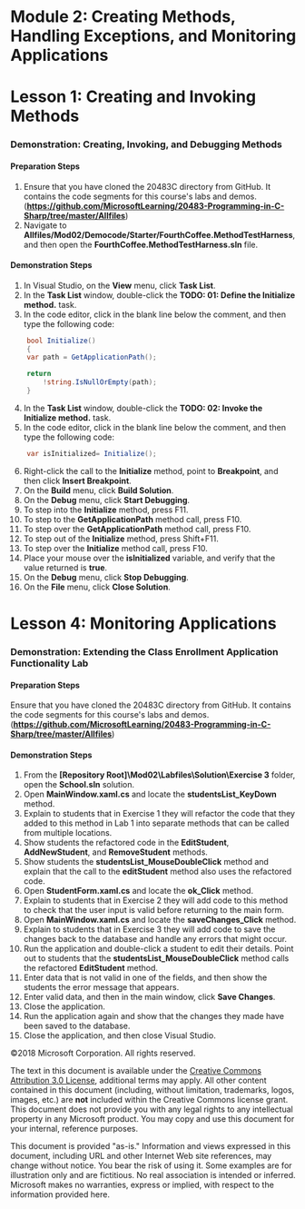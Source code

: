 # Module 2: Creating Methods, Handling Exceptions, and Monitoring Applications

# Lesson 1: Creating and Invoking Methods

### Demonstration: Creating, Invoking, and Debugging Methods

#### Preparation Steps

1. Ensure that you have cloned the 20483C directory from GitHub. It contains the code segments for this course's labs and demos. (**https://github.com/MicrosoftLearning/20483-Programming-in-C-Sharp/tree/master/Allfiles**)
2. Navigate to **Allfiles/Mod02/Democode/Starter/FourthCoffee.MethodTestHarness**, and then open the **FourthCoffee.MethodTestHarness.sln** file.

#### Demonstration Steps

1.	In Visual Studio, on the **View** menu, click **Task List**.
2.	In the **Task List** window, double-click the **TODO: 01: Define the Initialize method.** task.
3.	In the code editor, click in the blank line below the comment, and then type the following code:
```cs
    bool Initialize()
    {
    var path = GetApplicationPath();

    return
        !string.IsNullOrEmpty(path);
    } 
```
4.	In the **Task List** window, double-click the **TODO: 02: Invoke the Initialize method.** task.
5.	In the code editor, click in the blank line below the comment, and then type the following code:
```cs
    var isInitialized= Initialize();
```
6.	Right-click the call to the **Initialize** method, point to **Breakpoint**, and then click **Insert Breakpoint**.
7.	On the **Build** menu, click **Build Solution**.
8.	On the **Debug** menu, click **Start Debugging**.
9.	To step into the **Initialize** method, press F11.
10.	To step to the **GetApplicationPath** method call, press F10.
11.	To step over the **GetApplicationPath** method call, press F10.
12.	To step out of the **Initialize** method, press Shift+F11.
13.	To step over the **Initialize** method call, press F10.
14.	Place your mouse over the **isInitialized** variable, and verify that the value returned is **true**.
15.	On the **Debug** menu, click **Stop Debugging**.
16.	On the **File** menu, click **Close Solution**.


# Lesson 4: Monitoring Applications

### Demonstration: Extending the Class Enrollment Application Functionality Lab

#### Preparation Steps

Ensure that you have cloned the 20483C directory from GitHub. It contains the code segments for this course's labs and demos. (**https://github.com/MicrosoftLearning/20483-Programming-in-C-Sharp/tree/master/Allfiles**)

#### Demonstration Steps

1.  From the **[Repository Root]\Mod02\Labfiles\Solution\Exercise 3** folder, open the **School.sln** solution.
2.  Open **MainWindow.xaml.cs** and locate the **studentsList_KeyDown** method.
3.  Explain to students that in Exercise 1 they will refactor the code that they added to this method in Lab 1 into separate methods that can be called from multiple locations.
4.  Show students the refactored code in the **EditStudent**, **AddNewStudent**, and **RemoveStudent** methods.
5.  Show students the **studentsList_MouseDoubleClick** method and explain that the call to the **editStudent** method also uses the refactored code.
6.  Open **StudentForm.xaml.cs** and locate the **ok_Click** method.
7.  Explain to students that in Exercise 2 they will add code to this method to check that the user input is valid before returning to the main form.
8.  Open **MainWindow.xaml.cs** and locate the **saveChanges_Click** method.
9.  Explain to students that in Exercise 3 they will add code to save the changes back to the database and handle any errors that might occur.
10. Run the application and double-click a student to edit their details. Point out to students that the **studentsList_MouseDoubleClick** method calls the refactored **EditStudent** method.
11. Enter data that is not valid in one of the fields, and then show the students the error message that appears.
12. Enter valid data, and then in the main window, click **Save Changes**.
13. Close the application.
14. Run the application again and show that the changes they made have been saved to the database.
15. Close the application, and then close Visual Studio.



©2018 Microsoft Corporation. All rights reserved.

The text in this document is available under the  [Creative Commons Attribution 3.0 License](https://creativecommons.org/licenses/by/3.0/legalcode), additional terms may apply. All other content contained in this document (including, without limitation, trademarks, logos, images, etc.) are  **not**  included within the Creative Commons license grant. This document does not provide you with any legal rights to any intellectual property in any Microsoft product. You may copy and use this document for your internal, reference purposes.

This document is provided &quot;as-is.&quot; Information and views expressed in this document, including URL and other Internet Web site references, may change without notice. You bear the risk of using it. Some examples are for illustration only and are fictitious. No real association is intended or inferred. Microsoft makes no warranties, express or implied, with respect to the information provided here.

